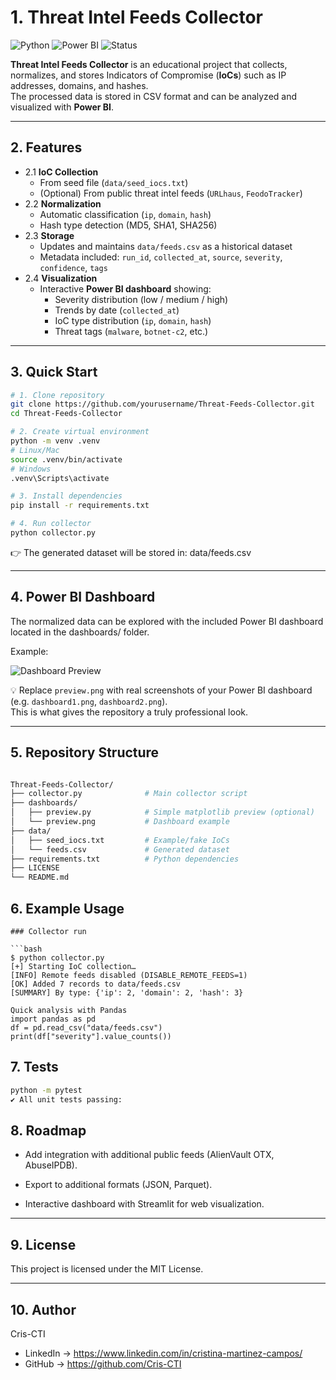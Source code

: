 # 1. Threat Intel Feeds Collector

![Python](https://img.shields.io/badge/python-3.9%2B-blue?logo=python)
![Power BI](https://img.shields.io/badge/Power%20BI-Dashboard-yellow?logo=powerbi)
![Status](https://img.shields.io/badge/status-active-success)

**Threat Intel Feeds Collector** is an educational project that collects, normalizes, and stores Indicators of Compromise (**IoCs**) such as IP addresses, domains, and hashes.  
The processed data is stored in CSV format and can be analyzed and visualized with **Power BI**.

---

## 2. Features

- 2.1 **IoC Collection**
  - From seed file (`data/seed_iocs.txt`)
  - (Optional) From public threat intel feeds (`URLhaus`, `FeodoTracker`)
- 2.2 **Normalization**
  - Automatic classification (`ip`, `domain`, `hash`)
  - Hash type detection (MD5, SHA1, SHA256)
- 2.3 **Storage**
  - Updates and maintains `data/feeds.csv` as a historical dataset
  - Metadata included: `run_id`, `collected_at`, `source`, `severity`, `confidence`, `tags`
- 2.4 **Visualization**
  - Interactive **Power BI dashboard** showing:
    - Severity distribution (low / medium / high)
    - Trends by date (`collected_at`)
    - IoC type distribution (`ip`, `domain`, `hash`)
    - Threat tags (`malware`, `botnet-c2`, etc.)

---

## 3. Quick Start

```bash
# 1. Clone repository
git clone https://github.com/yourusername/Threat-Feeds-Collector.git
cd Threat-Feeds-Collector

# 2. Create virtual environment
python -m venv .venv
# Linux/Mac
source .venv/bin/activate
# Windows
.venv\Scripts\activate

# 3. Install dependencies
pip install -r requirements.txt

# 4. Run collector
python collector.py
```

👉 The generated dataset will be stored in:
data/feeds.csv

---

## 4. Power BI Dashboard

The normalized data can be explored with the included Power BI dashboard located in the dashboards/ folder.

Example:

![Dashboard Preview](dashboards/preview.png)

💡 Replace `preview.png` with real screenshots of your Power BI dashboard (e.g. `dashboard1.png`, `dashboard2.png`).  
This is what gives the repository a truly professional look.

---

## 5. Repository Structure

```bash

Threat-Feeds-Collector/
├── collector.py              # Main collector script
├── dashboards/
│   ├── preview.py            # Simple matplotlib preview (optional)
│   └── preview.png           # Dashboard example
├── data/
│   ├── seed_iocs.txt         # Example/fake IoCs
│   └── feeds.csv             # Generated dataset
├── requirements.txt          # Python dependencies
├── LICENSE
└── README.md


```
## 6. Example Usage
```
### Collector run

```bash
$ python collector.py
[+] Starting IoC collection…
[INFO] Remote feeds disabled (DISABLE_REMOTE_FEEDS=1)
[OK] Added 7 records to data/feeds.csv
[SUMMARY] By type: {'ip': 2, 'domain': 2, 'hash': 3}

Quick analysis with Pandas
import pandas as pd
df = pd.read_csv("data/feeds.csv")
print(df["severity"].value_counts())

```
## 7. Tests
```bash
python -m pytest
✔️ All unit tests passing:

```
## 8. Roadmap

- Add integration with additional public feeds (AlienVault OTX, AbuseIPDB).

- Export to additional formats (JSON, Parquet).

- Interactive dashboard with Streamlit for web visualization.

---

## 9. License

This project is licensed under the MIT License.

---

## 10. Author

Cris-CTI
- LinkedIn -> https://www.linkedin.com/in/cristina-martinez-campos/ 
- GitHub -> https://github.com/Cris-CTI
